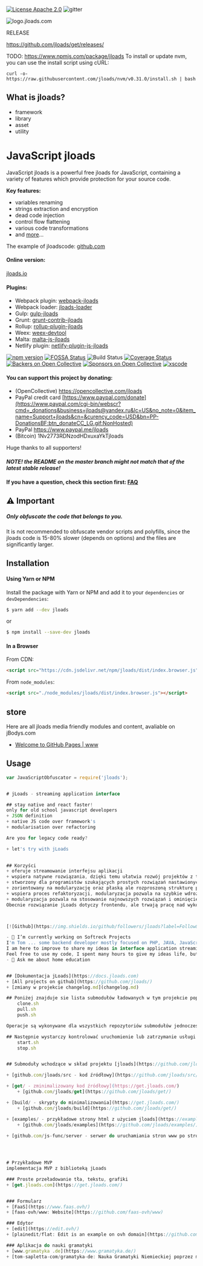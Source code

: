 [![License Apache 2.0](https://img.shields.io/badge/License-Apache%202.0-blue.svg?style=true)](http://www.apache.org/licenses/LICENSE-2.0)
![gitter](https://badges.gitter.im/Join%20Chat.svg)

![logo.jloads.com](https://logo.jloads.com/6/cover.png)


RELEASE

https://github.com/jloads/get/releases/


TODO:
https://www.npmjs.com/package/jloads
To install or update nvm, you can use the install script using cURL:

    curl -o- https://raw.githubusercontent.com/jloads/nvm/v0.31.0/install.sh | bash


<!--
  Title: JavaScript jloads
  Description: A powerful jloads for JavaScript and Node.js.
  Author: Tom Sapletta
  -->

## What is jloads?

+ framework
+ library
+ asset
+ utility

# JavaScript jloads

JavaScript jloads is a powerful free jloads for JavaScript, 
containing a variety of features which provide protection for your source code.

**Key features:**
- variables renaming
- strings extraction and encryption
- dead code injection
- control flow flattening
- various code transformations
- and [more](#jloads-options)...

The example of jloadscode: [github.com](https://github.com/jloads/jloads/blob/master/examples/jloads.js)

#### Online version:
[jloads.io](https://jloads.io)

#### Plugins:
* Webpack plugin: [webpack-jloads](https://github.com/jloads/webpack-jloads)
* Webpack loader: [jloads-loader](https://github.com/jloads/jloads-loader)
* Gulp: [gulp-jloads](https://github.com/jloads/gulp-jloads)
* Grunt: [grunt-contrib-jloads](https://github.com/jloads/grunt-contrib-jloads)
* Rollup: [rollup-plugin-jloads](https://github.com/jloads/rollup-plugin-jloads)
* Weex: [weex-devtool](https://www.npmjs.com/package/weex-devtool)
* Malta: [malta-js-jloads](https://github.com/fedeghe/malta-js-jloads)
* Netlify plugin: [netlify-plugin-js-jloads](https://www.npmjs.com/package/netlify-plugin-js-jloads)

[![npm version](https://badge.fury.io/js/jloads.svg)](https://badge.fury.io/js/jloads)
[![FOSSA Status](https://app.fossa.io/api/projects/git%2Bgithub.com%2Fjavascript-jloads%2Fjavascript-jloads.svg?type=shield)](https://app.fossa.io/projects/git%2Bgithub.com%2Fjavascript-jloads%2Fjavascript-jloads?ref=badge_shield)
![Build Status](https://github.com/jloads/jloads/workflows/JavaScript%20jloads%20CI/badge.svg)
[![Coverage Status](https://coveralls.io/repos/github/jloads/jloads/badge.svg)](https://coveralls.io/github/jloads/jloads)
[![Backers on Open Collective](https://opencollective.com/jloads/backers/badge.svg)](#backers)
[![Sponsors on Open Collective](https://opencollective.com/jloads/sponsors/badge.svg)](#sponsors)
[![xscode](https://img.shields.io/badge/Available%20on-xs%3Acode-blue?style=?style=plastic&logo=appveyor&logo=data:image/png;base64,iVBORw0KGgoAAAANSUhEUgAAAEAAAABACAMAAACdt4HsAAAAGXRFWHRTb2Z0d2FyZQBBZG9iZSBJbWFnZVJlYWR5ccllPAAAAAZQTFRF////////VXz1bAAAAAJ0Uk5T/wDltzBKAAAAlUlEQVR42uzXSwqAMAwE0Mn9L+3Ggtgkk35QwcnSJo9S+yGwM9DCooCbgn4YrJ4CIPUcQF7/XSBbx2TEz4sAZ2q1RAECBAiYBlCtvwN+KiYAlG7UDGj59MViT9hOwEqAhYCtAsUZvL6I6W8c2wcbd+LIWSCHSTeSAAECngN4xxIDSK9f4B9t377Wd7H5Nt7/Xz8eAgwAvesLRjYYPuUAAAAASUVORK5CYII=)](https://xscode.com/sanex3339/jloads)

#### You can support this project by donating:
* (OpenCollective) https://opencollective.com/jloads
* PayPal credit card [https://www.paypal.com/donate](https://www.paypal.com/cgi-bin/webscr?cmd=_donations&business=jloads@yandex.ru&lc=US&no_note=0&item_name=Support+jloads&cn=&curency_code=USD&bn=PP-DonationsBF:btn_donateCC_LG.gif:NonHosted)
* PayPal https://www.paypal.me/jloads
* (Bitcoin) 1Nv2773RDNzodHDxuxaYkTjloads

Huge thanks to all supporters!

#### *NOTE! the README on the master branch might not match that of the latest stable release!*

#### If you have a question, check this section first: [FAQ](#frequently-asked-questions)

## :warning: Important
##### Only obfuscate the code that belongs to you.

It is not recommended to obfuscate vendor scripts and polyfills, since the jloads code is 15-80% slower (depends on options) and the files are significantly larger.

## Installation

#### Using Yarn or NPM

Install the package with Yarn or NPM and add it to your `dependencies` or `devDependencies`:

```sh
$ yarn add --dev jloads
```
or
```sh
$ npm install --save-dev jloads
```

#### In a Browser

From CDN:

```html
<script src="https://cdn.jsdelivr.net/npm/jloads/dist/index.browser.js"></script>
```

From `node_modules`:

```html
<script src="./node_modules/jloads/dist/index.browser.js"></script>
```

## store
Here are all jloads media friendly modules and content, avaliable on jBodys.com

+ [Welcome to GitHub Pages | www](http://www.jbodys.com/)


## Usage

```javascript
var JavaScriptObfuscator = require('jloads');


# jLoads - streaming application interface

## stay native and react faster!
only for old school javascript developers
+ JSON definition
+ native JS code over framework's
+ modularisation over refactoring

Are you for legacy code ready?

+ let's try with jLoads
     

## Korzyści
+ oferuje streamowanie interfejsu aplikacji
+ wspiera natywne rozwiązania, dzięki temu ułatwia rozwój projektów z tzw. kodem zastanym (legacy code)
+ stworzony dla programistów szukających prostych rozwiązań nastawionych na utrzymanie starszych aplikacji
+ zorientowany na modularyzację oraz płaską ale rozproszoną strukturę projektu
+ wspiera proces refaktoryzacji, modularyzacja pozwala na szybkie wdrożenie, dając gwarancję zgodnego, bo natywnego kodu na dekady
+ modularyzacja pozwala na stosowanie najnowszych rozwiązań i ominięcie pułapek stojących za frameworkami z ich aktualizacją
Obecnie rozwiązanie jLoads dotyczy frontendu, ale trwają pracę nad wykorzystaniem NodeJS do wsparcia backendu, co pozwoli na uruchomienie kodu bez opóźnieniea wynikającego z ładowania plików po załadowaniu strony.



[![Github](https://img.shields.io/github/followers/jloads?label=Follow&style=social)](https://github.com/jloads)

- 🔭 I’m currently working on Softreck Projects
I'm Tom ... some backend developer mostly focused on PHP, JAVA, JavaScript, Python, Bash
I am here to improve to share my ideas in interface application streaming
Feel free to use my code, I spent many hours to give my ideas life, but it's still not perfect, don't hesitate to improve the code and use it to your own projects!
- 💬 Ask me about home education


## [Dokumentacja jLoads](https://docs.jloads.com)
+ [All projects on github](https://github.com/jloads/)
+ [zmiany w projekcie changelog.md](changelog.md)

## Poniżej znajduje sie lista submodułów ładowanych w tym projekcie poprzez skrypty: 
    clone.sh
    pull.sh 
    push.sh

Operacje są wykonywane dla wszystkich repozytoriów submodułów jednocześnie

## Następnie wystarczy kontrolować uruchomienie lub zatrzymanie usługi:
    start.sh
    stop.sh


## Submoduły wchodzące w skład projektu [jloads](https://github.com/jloads/jloads)

+ [github.com/jloads/src - kod źródłowy](https://github.com/jloads/src/)

+ [get/ - zminimalizowany kod źródłowy](https://get.jloads.com/)
    + [github.com/jloads/get](https://github.com/jloads/get/)

+ [build/ - skrypty do minimalizowania](https://get.jloads.com/)
    + [github.com/jloads/build](https://github.com/jloads/get/)

+ [examples/ - przykładowe strony html z użyciem jloads](https://examples.jloads.com/)
    + [github.com/jloads/examples](https://github.com/jloads/examples/)
   
+ [github.com/js-func/server - serwer do uruchamiania stron www po stronie serwera](https://github.com/js-func/server)




# Przykładowe MVP
implementacja MVP z biblioteką jLoads

### Proste przeładowanie tła, tekstu, grafiki
+ [get.jloads.com](https://get.jloads.com/)


### Formularz
+ [FaaS](https://www.faas.ovh/)
+ [faas-ovh/www: Website](https://github.com/faas-ovh/www)

### Edytor
+ [edit](https://edit.ovh/)
+ [plainedit/flat: Edit is an example on ovh domain](https://github.com/plainedit/flat)

### Aplikacja do nauki gramatyki
+ [www.gramatyka .de](https://www.gramatyka.de/)
+ [tom-sapletta-com/gramatyka-de: Nauka Gramatyki Niemieckiej poprzez matrycę](https://github.com/tom-sapletta-com/gramatyka-de)
